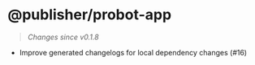 # @publisher/probot-app
> *Changes since v0.1.8*

 - Improve generated changelogs for local dependency changes (#16)
